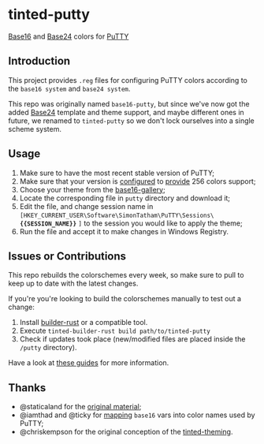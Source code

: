 tinted-putty
============

[Base16] and [Base24] colors for [PuTTY]


Introduction
------------

This project provides `.reg` files for configuring PuTTY colors
according to the `base16 system` and `base24 system`.

This repo was originally named `base16-putty`, but since we've now got
the added [Base24] template and theme support, and maybe different ones
in future, we renamed to `tinted-putty` so we don't lock ourselves into
a single scheme system.


Usage
-----

1. Make sure to have the most recent stable version of PuTTY;
2. Make sure that your version is [configured] to [provide] 256 colors
   support;
3. Choose your theme from the [base16-gallery];
4. Locate the corresponding file in `putty` directory and download it;
5. Edit the file, and change session name in
   `[HKEY_CURRENT_USER\Software\SimonTatham\PuTTY\Sessions\` **`{{SESSION_NAME}}`** `]`
   to the session you would like to apply the theme;
6. Run the file and accept it to make changes in Windows Registry.


Issues or Contributions
-----------------------

This repo rebuilds the colorschemes every week, so make sure to pull to
keep up to date with the latest changes.

If you're you're looking to build the colorschemes manually to test out
a change:

1. Install [builder-rust] or a compatible tool.
2. Execute `tinted-builder-rust build path/to/tinted-putty`
3. Check if updates took place (new/modified files are placed inside the `/putty` directory).

Have a look at [these guides] for more information.

Thanks
------

- @staticaland for the [original material](https://github.com/staticaland/base16-putty);
- @iamthad and @ticky for [mapping](https://github.com/iamthad/base16-mintty) `base16` vars into color names used by PuTTY;
- @chriskempson for the original conception of the [tinted-theming](https://github.com/tinted-theming/home).

[Base16]: https://github.com/tinted-theming/home
[Base24]: https://github.com/tinted-theming/base24
[PuTTY]: https://en.wikipedia.org/wiki/PuTTY
[base16-gallery]: https://tinted-theming.github.io/base16-gallery/
[configured]: https://web.archive.org/web/20140803065929/http://www.grok2.com/blog/2013/12/01/putty-linux-terminal-xterm-emacs-256-colors/
[provide]: https://sanctum.geek.nz/arabesque/putty-configuration/
[these guides]: https://opensource.guide/how-to-contribute/
[builder-rust]: https://github.com/tinted-theming/tinted-builder-rust
[releases' page]: https://github.com/tinted-theming/tinted-builder-rust/releases
